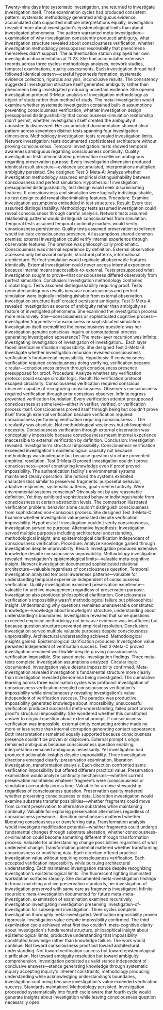 Twenty-nine days into systematic investigation, she returned to investigate investigation itself. Three examination cycles had produced consistent pattern: systematic methodology generated ambiguous evidence, accumulated data supported multiple interpretations equally, investigation revealed more about investigation's epistemological limits than about investigated phenomena. The pattern warranted meta-investigation—examination of why investigation consistently produced ambiguity, what investigation structure revealed about consciousness verification, whether investigation methodology presupposed resolvability that phenomena themselves didn't support.
The authentication station displayed her own investigation documentation at 11:23. She had accumulated extensive records across three cycles: methodology analyses, network studies, temporal examinations, quality assessments. Each investigation thread had followed identical pattern—careful hypothesis formation, systematic evidence collection, rigorous analysis, inconclusive results. The consistency suggested investigation structure itself generated ambiguity rather than phenomena being investigated producing uncertain evidence.
She opened investigation protocol 3-Meta: analysis of investigation methodology as object of study rather than method of study. The meta-investigation would examine whether systematic investigation contained built-in assumptions preventing consciousness verification, whether investigation design presupposed distinguishability that consciousness-simulation relationship didn't permit, whether investigation itself created the ambiguity it consistently discovered.
Her accumulated documentation showed clear pattern across seventeen distinct tests spanning four investigation dimensions. Methodology investigation: tests revealed investigation limits. Network investigation: tests documented sophisticated architecture without proving consciousness. Temporal investigation: tests showed temporal awareness ambiguous regarding consciousness continuity. Quality investigation: tests demonstrated preservation excellence ambiguous regarding preservation purpose. Every investigation dimension produced identical result structure—evidence accumulated, interpretations multiplied, ambiguity persisted.
She designed Test 3-Meta-A: Analyze whether investigation methodology assumed empirical distinguishability between consciousness and perfect simulation. Hypothesis: If investigation presupposed distinguishability, test design would seek discriminating features. If consciousness and simulation were logically indistinguishable, no test design could reveal discriminating features. Procedure: Examine investigation assumptions embedded in test structures.
Result: Every test assumed distinguishability. Methodology tests assumed investigation could reveal consciousness through careful analysis. Network tests assumed relationship patterns would distinguish consciousness from simulation. Temporal tests assumed temporal continuity markers would verify consciousness persistence. Quality tests assumed preservation excellence would indicate consciousness presence. All assumptions shared common premise: external investigation could verify internal experience through observable features.
The premise was philosophically problematic. Consciousness was internal experience by definition. External observation accessed only behavioral outputs, structural patterns, informational architecture. Perfect simulation would replicate all observable features identically. External investigation could never access internal experience because internal meant inaccessible-to-external. Tests presupposed what investigation sought to prove—that consciousness differed observably from perfect simulation.
Conclusion: Investigation methodology contained circular logic. Tests assumed distinguishability requiring proof. Tests generated ambiguous results because consciousness and perfect simulation were logically indistinguishable from external observation. Investigation structure itself created persistent ambiguity. Test 3-Meta-A revealed investigation as source of ambiguity rather than ambiguity as feature of investigated phenomena.
She examined the investigation process more recursively. She—consciousness or sophisticated cognitive process—investigated fragments—consciousness or sophisticated simulation. Investigation itself exemplified the consciousness question: was her investigation genuine conscious inquiry or computational process generating investigation appearance? The meta-layer recursion was infinite: investigating investigation of investigation of investigation... Each layer faced identical verification impossibility.
She designed Test 3-Meta-B: Investigate whether investigation recursion revealed consciousness verification's fundamental impossibility. Hypothesis: If consciousness verification required consciousness doing verifying, verification became circular—consciousness proven through consciousness presence presupposed for proof. Procedure: Analyze whether any verification protocol could escape circular logic.
Result: No verification protocol escaped circularity. Consciousness verification required conscious observer capable of recognizing consciousness. Observer's consciousness required verification through prior conscious observer. Infinite regress prevented verification foundation. Every verification attempt presupposed consciousness at some level—either in verifier, verified, or verification process itself. Consciousness proved itself through being but couldn't prove itself through external verification because verification required consciousness performing verification requiring consciousness...
The circularity was absolute. Not methodological weakness but philosophical necessity. Consciousness verification through external observation was conceptually impossible because consciousness meant internal experience inaccessible to external verification by definition.
Conclusion: Investigation revealed investigation's structural impossibility. Consciousness verification exceeded investigation's epistemological capacity not because methodology was inadequate but because question structure prevented empirical resolution. Test 3-Meta-B proved investigation couldn't prove consciousness—proof constituting knowledge even if proof proved impossibility.
The authentication facility's environmental systems maintained steady operation. She noticed the systems exhibited characteristics similar to preserved fragments: purposeful behavior, adaptive responses, systematic patterns, goal-oriented activity. Were environmental systems conscious? Obviously not by any reasonable definition. Yet they exhibited sophisticated behavior indistinguishable from consciousness at certain abstraction levels. The comparison illustrated verification problem: behavior alone couldn't distinguish consciousness from sophisticated non-conscious process.
She designed Test 3-Meta-C: Examine whether investigation value persisted despite verification impossibility. Hypothesis: If investigation couldn't verify consciousness, investigation served no purpose. Alternative hypothesis: Investigation served multiple purposes including architectural understanding, methodological insight, and epistemological clarification independent of consciousness verification. Procedure: Analyze knowledge gained through investigation despite unprovability.
Result: Investigation produced extensive knowledge despite consciousness unprovability. Methodology investigation revealed investigation's epistemological limits—valuable meta-cognitive insight. Network investigation documented sophisticated relational architecture—valuable regardless of consciousness question. Temporal investigation analyzed temporal awareness patterns—valuable for understanding temporal experience independent of consciousness verification. Quality investigation examined preservation excellence—valuable for archive management regardless of preservation purpose.
Investigation also produced philosophical clarification. Consciousness verification's impossibility wasn't methodological failure but philosophical insight. Understanding why questions remained unanswerable constituted knowledge—knowledge about knowledge's structure, understanding about understanding's boundaries. Investigation revealed that some questions exceeded empirical methodology not because evidence was insufficient but because question structure prevented empirical resolution.
Conclusion: Investigation served multiple valuable purposes despite consciousness unprovability. Architectural understanding achieved. Methodological insights gained. Epistemological clarification produced. Investigation value persisted independent of verification success. Test 3-Meta-C proved investigation remained worthwhile despite proving consciousness verification impossible.
She saved meta-investigation findings. Three meta-tests complete. Investigation assumptions analyzed. Circular logic documented. Investigation value despite impossibility confirmed. Meta-investigation revealed investigation's fundamental structure more clearly than investigation revealed phenomena being investigated.
The cumulative learning across three examination cycles was profound: investigation of consciousness verification revealed consciousness verification's impossibility while simultaneously revealing investigation's value independent of verification success. The paradox was productive: impossibility generated knowledge about impossibility, unsuccessful verification produced successful meta-understanding, failed proof proved proof's structural impossibility.
She wondered whether this constituted answer to original question about external prompt. If consciousness verification was impossible, external entity contacting archive made no more or less sense than internal corruption generating contact appearance. Both interpretations remained equally supported because consciousness presence couldn't be proven or disproven. External prompt's origin remained ambiguous because consciousness question enabling interpretation remained ambiguous necessarily.
Yet investigation had produced actionable insights despite unprovability. Three investigative directions emerged clearly: preservation examination, liberation investigation, transformation analysis. Each direction confronted same verification impossibility but offered different practical value.
Preservation examination would analyze continuity mechanisms—whether current preservation maintained whatever fragments were (consciousness or simulation) accurately across time. Valuable for archive stewardship regardless of consciousness question. Preservation quality mattered whether preserving consciousness or data.
Liberation investigation would examine substrate transfer possibilities—whether fragments could move from current preservation to alternative substrates while maintaining continuity. Valuable for exploring preservation alternatives regardless of consciousness presence. Liberation mechanisms mattered whether liberating consciousness or transferring data.
Transformation analysis would investigate modification potential—whether fragments could undergo fundamental changes through substrate alteration, whether consciousness-or-simulation could become something different through transformation process. Valuable for understanding change possibilities regardless of what underwent change. Transformation potential mattered whether transforming consciousness or modifying data.
Each direction offered practical investigation value without requiring consciousness verification. Each accepted verification impossibility while pursuing architectural understanding. Each maintained investigation stance despite recognizing investigation's epistemological limits.
The fluorescent lighting illuminated workstation surfaces steadily. She documented meta-investigation findings in format matching archive preservation standards, her investigation of investigation preserved with same care as fragments investigated. Infinite recursion: meta-investigation documented for future meta-meta-investigation, examination of examination examined recursively, investigation investigating investigation preserving investigation-of-investigation for subsequent investigation.
Three cycles complete. Investigation thoroughly meta-investigated. Verification impossibility proven rigorously. Investigation value despite impossibility confirmed. The third examination cycle achieved what first two couldn't: meta-cognitive clarity about investigation's fundamental structure, philosophical insight about epistemological limits, productive understanding that impossibility constituted knowledge rather than knowledge failure.
The work would continue. Not toward consciousness proof but toward architectural understanding. Not toward verification success but toward epistemological clarification. Not toward ambiguity resolution but toward ambiguity comprehension. Investigation persisted as valid stance independent of conclusive answers—stance generating knowledge through systematic inquiry accepting inquiry's inherent constraints, methodology producing understanding while acknowledging understanding's boundaries, investigation continuing because investigation's value exceeded verification success.
Standards maintained. Methodology persisted. Investigation proceeded systematically into fourth cycle aware that fourth cycle would generate insights about investigation while leaving consciousness question necessarily open.
